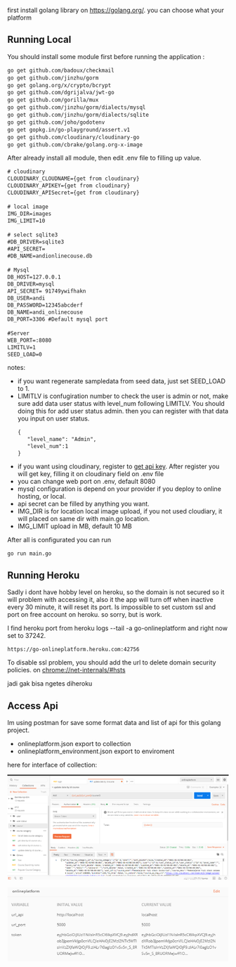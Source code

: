 first install golang library on https://golang.org/. you can choose what your platform

 ## Running Local
You should install some module first before running the application :

``` bash
go get github.com/badoux/checkmail
go get github.com/jinzhu/gorm
go get golang.org/x/crypto/bcrypt
go get github.com/dgrijalva/jwt-go
go get github.com/gorilla/mux
go get github.com/jinzhu/gorm/dialects/mysql
go get github.com/jinzhu/gorm/dialects/sqlite
go get github.com/joho/godotenv
go get gopkg.in/go-playground/assert.v1
go get github.com/cloudinary/cloudinary-go
go get github.com/cbrake/golang.org-x-image
```
After already install all module, then edit .env file to filling up value.

```
# cloudinary
CLOUDINARY_CLOUDNAME={get from cloudinary}
CLOUDINARY_APIKEY={get from cloudinary}
CLOUDINARY_APISecret={get from cloudinary}

# local image
IMG_DIR=images
IMG_LIMIT=10

# select sqlite3
#DB_DRIVER=sqlite3
#API_SECRET=
#DB_NAME=andionlinecouse.db

# Mysql
DB_HOST=127.0.0.1
DB_DRIVER=mysql 
API_SECRET= 91749ywifhakn
DB_USER=andi
DB_PASSWORD=12345abcderf
DB_NAME=andi_onlinecouse
DB_PORT=3306 #Default mysql port

#Server
WEB_PORT=:8080
LIMITLV=1
SEED_LOAD=0
```
 notes:
 
 - if you want regenerate sampledata from seed data, just set SEED_LOAD to 1.
 - LIMITLV is confugiration number to check the user is admin or not, make sure add data user status with level_num following LIMITLV. You should doing this for add user status admin. then you can register with that data you input on user status.
	 ```
	{
		"level_name": "Admin",
		"level_num":1
	}
	```
- if you want using cloudinary, register to [get api key](https://cloudinary.com/). After register you will get key, filling it on cloudinary field on .env file
- you can change web port on .env, default 8080
- mysql configuration is depend on your provider if you deploy to online hosting, or local.
- api secret can be filled by anything you want.
- IMG_DIR is for location local image upload, if you not used cloudiary, it will placed on same dir with main.go location.
- IMG_LIMIT upload in MB, default 10 MB

After all is configurated you can run 
```
go run main.go
```

 ## Running Heroku
 
 Sadly i dont have hobby level on heroku, so the domain is not secured so it will problem with accessing it, also it the app will turn off when inactive every 30 minute, it will reset its port. Is impossible to set custom ssl and port on free account on heroku. so sorry, but is work.
 
 I find heroku port from heroku logs --tail -a go-onlineplatform and right now set to 37242.
 
 ```
 https://go-onlineplatform.heroku.com:42756
 ```

To disable ssl problem, you should add the url to delete domain security policies. on [chrome://net-internals/#hsts](chrome://net-internals/#hsts)

 jadi gak bisa ngetes diheroku
 
 ## Access Api
 
 Im using postman for save some format data and list of api for this golang project.
 
 - onlineplatform.json export to collection
 - onlineplatform_environment.json export to enviroment
 
 here for interface of collection:
 
 ![](img_s_1.png)
 
 ![](img_s_2.png)